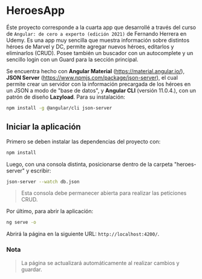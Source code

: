 # HeroesApp

Éste proyecto corresponde a la cuarta app que desarrollé a través del curso de `Angular: de cero a experto (edición 2021)` de Fernando Herrera en Udemy. Es una app muy sencilla que muestra información sobre distintos héroes de Marvel y DC, permite agregar nuevos héroes, editarlos y eliminarlos (CRUD). Posee también un buscador con un autocomplete y un sencillo login con un Guard para la sección principal.

Se encuentra hecho con **Angular Material** (https://material.angular.io/), **JSON Server** (https://www.npmjs.com/package/json-server), el cual permite crear un servidor con la información precargada de los héroes en un JSON a modo de "base de datos", y **Angular CLI** (versión 11.0.4.), con un patrón de diseño **Lazyload**. Para su instalación:

```bash
npm install -g @angular/cli json-server
```

## Iniciar la aplicación

Primero se deben instalar las dependencias del proyecto con:

```bash
npm install
```

Luego, con una consola distinta, posicionarse dentro de la carpeta "heroes-server" y escribir:

```bash
json-server --watch db.json
```

> Esta consola debe permanecer abierta para realizar las peticiones CRUD.

Por último, para abrir la aplicación:

```bash
ng serve -o
```

Abrirá la página en la siguiente URL: `http://localhost:4200/`.

### Nota

> La página se actualizará automáticamente al realizar cambios y guardar.
